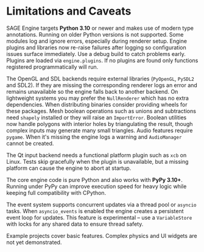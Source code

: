 # Limitations and Caveats

SAGE Engine targets **Python 3.10** or newer and makes use of modern type annotations.
Running on older Python versions is not supported. Some modules log and ignore
errors, especially during renderer setup. Engine plugins and libraries now
re-raise failures after logging so configuration issues surface immediately.
Use a debug build to catch problems early.
Plugins are loaded via ``engine.plugins``. If no plugins are found only
functions registered programmatically will run.

The OpenGL and SDL backends require external libraries (`PyOpenGL`, `PySDL2` and
SDL2). If they are missing the corresponding renderer logs an error and remains
unavailable so the engine falls back to another backend. On lightweight systems
you may prefer the `NullRenderer` which has no extra dependencies. When
distributing binaries consider providing wheels for these packages.
Mesh boolean operations such as unions and subtractions need `shapely` installed
or they will raise an ``ImportError``. Boolean utilities now handle polygons with
interior holes by triangulating the result, though complex inputs may generate
many small triangles.
Audio features require `pygame`. When it's missing the engine logs a warning and
``AudioManager`` cannot be created.

The Qt input backend needs a functional platform plugin such as ``xcb`` on
Linux. Tests skip gracefully when the plugin is unavailable, but a missing
platform can cause the engine to abort at startup.

The core engine code is pure Python and also works with **PyPy 3.10+**. Running
under PyPy can improve execution speed for heavy logic while keeping full
compatibility with CPython.


The event system supports concurrent updates via a thread pool or
``asyncio`` tasks. When ``asyncio_events`` is enabled the engine creates a
persistent event loop for updates. This feature is experimental – use a
`VariableStore` with locks for any shared data to ensure thread safety.

Example projects cover basic features. Complex physics and UI widgets are not
yet demonstrated.
